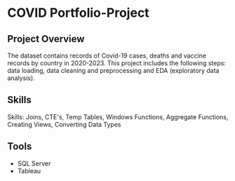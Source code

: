 # COVID  Portfolio-Project

## **Project Overview**

The dataset contains records of Covid-19 cases, deaths and vaccine records by country in 2020-2023. This project includes the following steps: data loading, data cleaning and preprocessing and EDA (exploratory data analysis).

## **Skills**

Skills: Joins, CTE's, Temp Tables, Windows Functions, Aggregate Functions, Creating Views, Converting Data Types

## **Tools**
- SQL Server
- Tableau 
